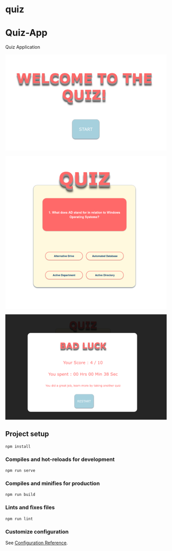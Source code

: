 # quiz

# Quiz-App
Quiz Application

![alt text](https://github.com/kawthar-bensalah/Quiz-App/blob/master/screen-01.png)

![alt text](https://github.com/kawthar-bensalah/Quiz-App/blob/master/screen-02.png)

![alt text](https://github.com/kawthar-bensalah/Quiz-App/blob/master/screen-03.png)



## Project setup
```
npm install
```

### Compiles and hot-reloads for development
```
npm run serve
```

### Compiles and minifies for production
```
npm run build
```

### Lints and fixes files
```
npm run lint
```

### Customize configuration
See [Configuration Reference](https://cli.vuejs.org/config/).
